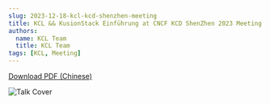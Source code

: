 ```yaml
---
slug: 2023-12-18-kcl-kcd-shenzhen-meeting
title: KCL && KusionStack Einführung at CNCF KCD ShenZhen 2023 Meeting
authors:
  name: KCL Team
  title: KCL Team
tags: [KCL, Meeting]
---
```


[Download PDF (Chinese)](https://kcl-lang.io/talks/kcl-cncf-kcd-shenzhen2023.pdf)

![Talk Cover](/img/blog/2023-12-18-kcl-kcd-shenzhen-meeting/talk-cover.png)
